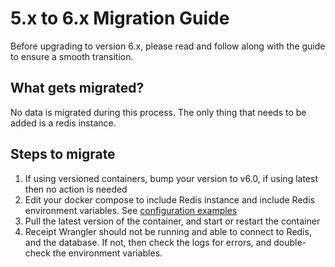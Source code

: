 # 5.x to 6.x Migration Guide

Before upgrading to version 6.x, please read and follow along with the guide to ensure a smooth transition.

## What gets migrated?

No data is migrated during this process. The only thing that needs to be added is a redis instance.

## Steps to migrate

1. If using versioned containers, bump your version to v6.0, if using latest then no action is needed
2. Edit your docker compose to include Redis instance and include Redis environment variables.
   See [configuration examples](/docs/category/configuration-examples)
3. Pull the latest version of the container, and start or restart the container
4. Receipt Wrangler should not be running and able to connect to Redis, and the database. If not, then check the logs
   for errors, and double-check the environment variables.
